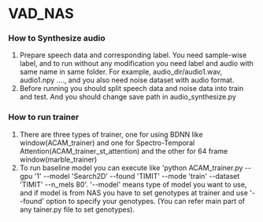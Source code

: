 # VAD_NAS

### How to Synthesize audio

1. Prepare speech data and corresponding label. You need sample-wise label, and to run without any modification you need label and audio with same name in same folder. For example, audio_dir/audio1.wav, audio1.npy ...., and you also need noise dataset with audio format.
2. Before running you should split speech data and noise data into train and test. And you should change save path in audio_synthesize.py

### How to run trainer

1. There are three types of trainer, one for using BDNN like window(ACAM_trainer) and one for Spectro-Temporal Attention(ACAM_trainer_st_attention) and the other for 64 frame window(marble_trainer)
2. To run baseline model you can execute like 'python ACAM_trainer.py --gpu '1' --model 'Search2D' --found 'TIMIT' --mode 'train' --dataset 'TIMIT' --n_mels 80'. 
'--model' means type of model you want to use, and if model is from NAS you have to set genotypes at trainer and use '--found' option to specify your genotypes. (You can refer main part of any tainer.py file to set genotypes). 

